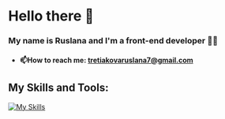 # Hello there 👋

### My name is Ruslana and I'm a front-end developer 👩‍💻


- #### 📫How to reach me: tretiakovaruslana7@gmail.com
  


## My Skills and Tools: 
[![My Skills](https://skillicons.dev/icons?i=html,css,sass,js,ts,react,vue,git,vscode,vite,webpack,redux,pinia,vitest,vuetify)](https://skillicons.dev)


